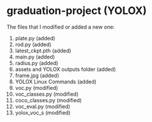 # graduation-project (YOLOX)
The files that I modified or added a new one:
1. plate.py (added)
2. rod.py (added)
3. latest_ckpt.pth (added)
4. main.py (added)
5. radius.py (added)
6. assets and YOLOX outputs folder (added)
7. frame.jpg (added)
8. YOLOX Linux Commands (added)
9. voc.py (modified)
10. voc_classes.py (modified)
11. coco_classes.py (modified)
12. voc_eval.py (modified)
13. yolox_voc_s (modified)
